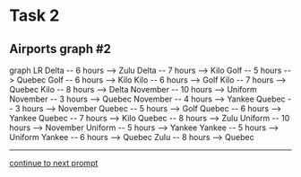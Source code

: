 # Task 2
## Airports graph #2

<div></div>
<div class="mermaid-access">
graph LR
  Delta -- 6 hours --> Zulu
  Delta -- 7 hours --> Kilo
  Golf -- 5 hours --> Quebec
  Golf -- 6 hours --> Kilo
  Kilo -- 6 hours --> Golf
  Kilo -- 7 hours --> Quebec
  Kilo -- 8 hours --> Delta
  November -- 10 hours --> Uniform
  November -- 3 hours --> Quebec
  November -- 4 hours --> Yankee
  Quebec -- 3 hours --> November
  Quebec -- 5 hours --> Golf
  Quebec -- 6 hours --> Yankee
  Quebec -- 7 hours --> Kilo
  Quebec -- 8 hours --> Zulu
  Uniform -- 10 hours --> November
  Uniform -- 5 hours --> Yankee
  Yankee -- 5 hours --> Uniform
  Yankee -- 6 hours --> Quebec
  Zulu -- 8 hours --> Quebec
</div>

---

[continue to next prompt](./task3prompt-v.html)

<!-- Required scripts for MermaidAccess -->
<script src="https://combinatronics.com/mermaid-js/mermaid/release/8.8.4/dist/mermaid.min.js"></script>
<script src="mermaid-access-elm.js"></script>
<script src="mermaid-access.js"></script>
<script>
mermaidAccess.go(mermaidAccess.viewerMode, mermaidAccess.displayAccessibleOnly)
</script>
    